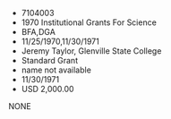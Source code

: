 * 7104003
* 1970 Institutional Grants For Science
* BFA,DGA
* 11/25/1970,11/30/1971
* Jeremy Taylor, Glenville State College
* Standard Grant
*   name not available
* 11/30/1971
* USD 2,000.00

NONE